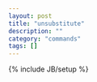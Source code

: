 ```yaml
---
layout: post
title: "unsubstitute"
description: ""
category: "commands"
tags: []
---
```

{% include JB/setup %}

